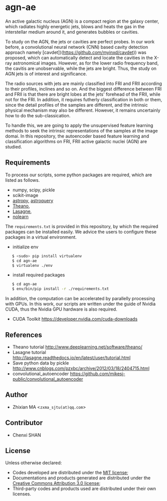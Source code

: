 # agn-ae
An active galactic nucleus (AGN) is a compact region at the galaxy center, which radiates highly energetic jets, blows and heats the gas in the interstellar medium around it, and generates bubbles or cavities. 

To study on the AGN, the jets or cavities are perfect probes. In our work before, a convolutional neural network (CNN) based cavity detection approach namely [cavdet])(https://github.com/myinxd/cavdet)) was proposed, which can automatically detect and locate the cavities in the X-ray astronomical images. However, as for the lower radio frequency band, the cavitis are unobservable, while the jets are bright. Thus, the study on AGN jets is of interest and significance. 

The radio sources with jets are mainly classified into FRI and FRII according to their profiles, inclines and so on. And the biggest difference between FRI and FRII is that there are bright lobes at the jets' forehead of the FRII, while not for the FRI.
In addition, it requires futherly classification in both or them, since the detail profiles of the samples are different, and the intrinsic physical mechanism may also be different. However, it remains uncertainly how to do the sub-classication. 

To handle this, we are going to apply the unsupervised feature learning methods to seek the intrinsic representations of the samples at the image domai. In this repository, the autoencoder based feature learning and classification algorithms on FRI, FRII active galactic nuclei (AGN) are studied.

## Requirements
To process our scripts, some python packages are required, which are listed as follows.

- numpy, scipy, pickle
- scikit-image
- [astropy](http://docs.astropy.org/en/stable/), [astroquery](http://astroquery.readthedocs.io/en/latest/)
- [Theano](http://www.deeplearning.net/software/theano/), 
- [Lasagne](http://lasagne.readthedocs.io/en/latest/), 
- [nolearn](http://pythonhosted.org/nolearn/lasagne.html)

The `requirements.txt` is provided in this repository, by which the required packages can be installed easily. We advice the users to configure these packages in a virtual environment.

- initialize env
```sh
   $ <sudo> pip install virtualenv
   $ cd agn-ae
   $ virtualenv ./env
```
- install required packages
```sh
   $ cd agn-ae
   $ env/bin/pip install -r ./requirements.txt
```

In addition, the computation can be accelerated by parallelly processing with GPUs. In this work, our scripts are written under the guide of Nvidia CUDA, thus the Nvidia GPU hardware is also required.

- CUDA Toolkit
  https://developer.nvidia.com/cuda-downloads

## References
- Theano tutorial 
  http://www.deeplearning.net/software/theano/
- Lasagne tutorial 
  http://lasagne.readthedocs.io/en/latest/user/tutorial.html
- Save python data by pickle
  http://www.cnblogs.com/pzxbc/archive/2012/03/18/2404715.html
- convolutional_autoencoder
  https://github.com/mikesj-public/convolutional_autoencoder


## Author
- Zhixian MA <`zxma_sjtu(at)qq.com`>

## Contributor
- Chenxi SHAN

## License
Unless otherwise declared:

- Codes developed are distributed under the [MIT license](https://opensource.org/licenses/mit-license.php);
- Documentations and products generated are distributed under the [Creative Commons Attribution 3.0 license](https://creativecommons.org/licenses/by/3.0/us/deed.en_US);
- Third-party codes and products used are distributed under their own licenses.

